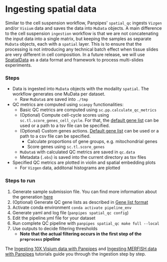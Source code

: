 Ingesting spatial data
========================


Similar to the cell suspension workflow, Panpipes' `spatial_qc` ingests `Vizgen` and/or `Visium` data and saves the data into `MuData` objects. 
A main difference to the cell suspension `ingestion` workflow is that we are not concatenating the input data into a single matrix, but keeping the samples as separate `MuData` objects, each with a `spatial` layer. This is to ensure that the processing is not introducing any technical batch effect when tissue slides are very different in cell composition. In a future release, we will use [SpatialData](https://spatialdata.scverse.org/en/latest/tutorials/notebooks/notebooks.html) as a data format and framework to process multi-slides experiments.
 

### Steps

- Data is ingested into `MuData` objects with the modality `spatial`. The workflow generates one MuData per dataset.
    - Raw `MuData`s are saved into `./tmp`
- QC metrics are computed using `scanpy` functionalities: 
    - Basic QC metrics are computed using `sc.pp.calculate_qc_metrics`
    - (Optional) Compute cell-cycle scores using `sc.tl.score_genes_cell_cycle`. For that, the [default gene list](../../panpipes/resources/cell_cycle_genes.tsv) can be used or a path to a tsv file can be specified. 
    - (Optional) Custom genes actions. [Default gene list](../../panpipes/resources/qc_genelist_1.0.csv) can be used or a path to a csv file can be specified. 
        - Calculate proportions of gene groups, e.g. mitochondrial genes
        - Score genes using `sc.tl.score_genes`
    - `MuData`s with calculated QC metrics are saved in `qc.data`
    - Metadata (`.obs`) is saved into the current directory as tsv files
- Specified QC metrics are plotted in violin and spatial embedding plots
    - For `Vizgen` data, additonal histograms are plotted 




### Steps to run 

1.  Generate sample submission file. You can find more information about the generation [here](../usage/setup_for_spatial_workflows.md)
2.  (Optional) Generate QC gene lists as described in [Gene list format](../gene_list_format)
3.  Activate conda environment `conda activate pipeline_env`
4.  Generate yaml and log file (`panpipes spatial_qc config`)
5.  Edit the pipeline.yml file for your dataset
6.  Run complete QC pipeline with `panpipes spatial_qc make full --local`
7.  Use outputs to decide filtering thresholds
    -   **Note that the actual filtering occurs in the first step of the `preprocess` pipeline**


The [Ingesting 10X Visium data with Panpipes]() and [Ingesting MERFISH data with Panpipes]() tutorials guide you through the ingestion step by step. 


